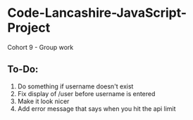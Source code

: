 # Code-Lancashire-JavaScript-Project
Cohort 9 - Group work

## To-Do:
1. Do something if username doesn't exist
2. Fix display of /user before username is entered
3. Make it look nicer
4. Add error message that says when you hit the api limit
